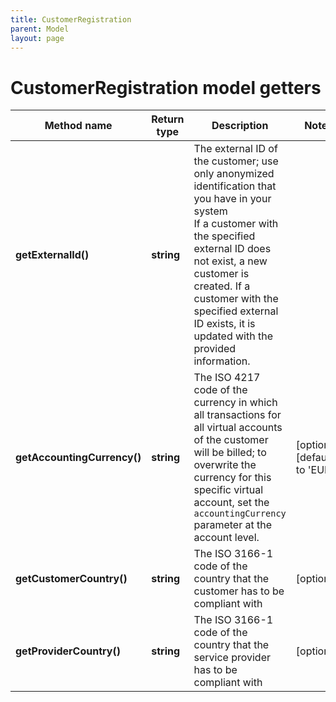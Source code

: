 ```yaml
---
title: CustomerRegistration
parent: Model
layout: page
---
```


# CustomerRegistration model getters

Method name | Return type | Description | Notes
------------ | ------------- | ------------- | -------------
**getExternalId()** | **string** | The external ID of the customer; use only anonymized identification that you have in your system<br/>If a customer with the specified external ID does not exist, a new customer is created. If a customer with the specified external ID exists, it is updated with the provided information. |
**getAccountingCurrency()** | **string** | The ISO 4217 code of the currency in which all transactions for all virtual accounts of the customer will be billed; to overwrite the currency for this specific virtual account, set the <code>accountingCurrency</code> parameter at the account level. | [optional] [default to 'EUR']
**getCustomerCountry()** | **string** | The ISO 3166-1 code of the country that the customer has to be compliant with | [optional]
**getProviderCountry()** | **string** | The ISO 3166-1 code of the country that the service provider has to be compliant with | [optional]

